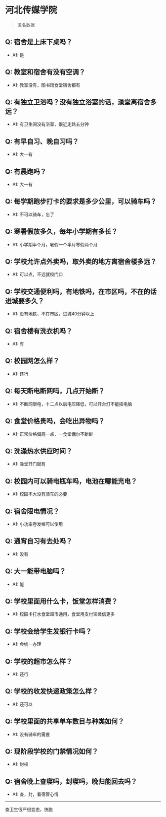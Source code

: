 # 河北传媒学院
> 匿名数据
## Q: 宿舍是上床下桌吗？
- A1: 是
## Q: 教室和宿舍有没有空调？
- A1: 教室没有，图书馆食堂宿舍都有
## Q: 有独立卫浴吗？没有独立浴室的话，澡堂离宿舍多远？
- A1: 有卫生间没有浴室，很近走路五分钟
## Q: 有早自习、晚自习吗？
- A1: 大一有
## Q: 有晨跑吗？
- A1: 大一有
## Q: 每学期跑步打卡的要求是多少公里，可以骑车吗？
- A1: 不可以骑车，忘了
## Q: 寒暑假放多久，每年小学期有多长？
- A1: 小学期半个月，暑假一个半月寒假两个月
## Q: 学校允许点外卖吗，取外卖的地方离宿舍楼多远？
- A1: 可以点，不远就校门口
## Q: 学校交通便利吗，有地铁吗，在市区吗，不在的话进城要多久？
- A1: 没有地铁，不在市区，进城40分钟以上
## Q: 宿舍楼有洗衣机吗？
- A1: 有
## Q: 校园网怎么样？
- A1: 还行
## Q: 每天断电断网吗，几点开始断？
- A1: 不断网限电，十二点以后电压降低，可以开台灯不能插电脑
## Q: 食堂价格贵吗，会吃出异物吗？
- A1: 正常价格偏高一点，一食堂偶尔不新鲜
## Q: 洗澡热水供应时间？
- A1: 澡堂开门就有
## Q: 校园内可以骑电瓶车吗，电池在哪能充电？
- A1: 校园不大没有骑车的必要
## Q: 宿舍限电情况？
- A1: 小功率卷发棒可以使用
## Q: 通宵自习有去处吗？
- A1: 没有
## Q: 大一能带电脑吗？
- A1: 能
## Q: 学校里面用什么卡，饭堂怎样消费？
- A1: 校园卡打水食堂超市通用，食堂用支付宝微信更多
## Q: 学校会给学生发银行卡吗？
- A1: 会统一办理
## Q: 学校的超市怎么样？
- A1: 还行
## Q: 学校的收发快递政策怎么样？
- A1: 还可以
## Q: 学校里面的共享单车数目与种类如何？
- A1: 没有骑车的需要
## Q: 现阶段学校的门禁情况如何？
- A1: 封校
## Q: 宿舍晚上查寝吗，封寝吗，晚归能回去吗？
- A1: 查，封，看宿管心情
***
查卫生很严很变态，快跑